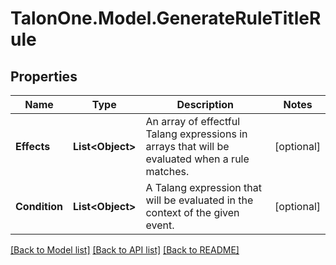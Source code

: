 # TalonOne.Model.GenerateRuleTitleRule
## Properties

Name | Type | Description | Notes
------------ | ------------- | ------------- | -------------
**Effects** | **List&lt;Object&gt;** | An array of effectful Talang expressions in arrays that will be evaluated when a rule matches. | [optional] 
**Condition** | **List&lt;Object&gt;** | A Talang expression that will be evaluated in the context of the given event. | [optional] 

[[Back to Model list]](../README.md#documentation-for-models) [[Back to API list]](../README.md#documentation-for-api-endpoints) [[Back to README]](../README.md)

